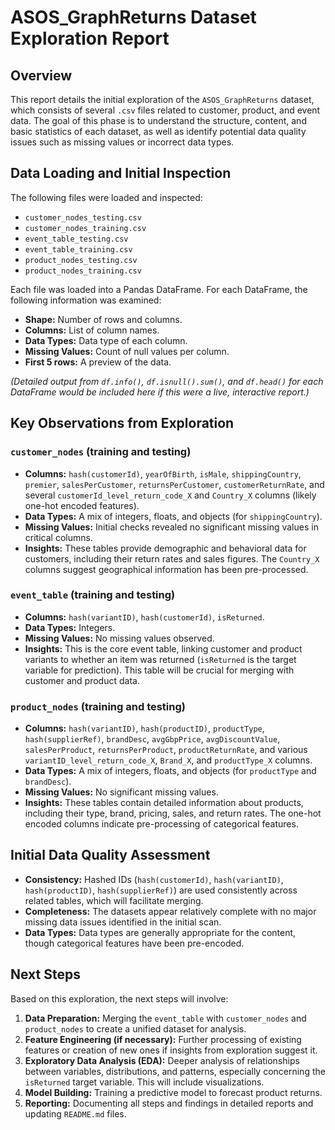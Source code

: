 # ASOS_GraphReturns Dataset Exploration Report

## Overview
This report details the initial exploration of the `ASOS_GraphReturns` dataset, which consists of several `.csv` files related to customer, product, and event data. The goal of this phase is to understand the structure, content, and basic statistics of each dataset, as well as identify potential data quality issues such as missing values or incorrect data types.

## Data Loading and Initial Inspection
The following files were loaded and inspected:
- `customer_nodes_testing.csv`
- `customer_nodes_training.csv`
- `event_table_testing.csv`
- `event_table_training.csv`
- `product_nodes_testing.csv`
- `product_nodes_training.csv`

Each file was loaded into a Pandas DataFrame. For each DataFrame, the following information was examined:
- **Shape:** Number of rows and columns.
- **Columns:** List of column names.
- **Data Types:** Data type of each column.
- **Missing Values:** Count of null values per column.
- **First 5 rows:** A preview of the data.

*(Detailed output from `df.info()`, `df.isnull().sum()`, and `df.head()` for each DataFrame would be included here if this were a live, interactive report.)*

## Key Observations from Exploration

### `customer_nodes` (training and testing)
- **Columns:** `hash(customerId)`, `yearOfBirth`, `isMale`, `shippingCountry`, `premier`, `salesPerCustomer`, `returnsPerCustomer`, `customerReturnRate`, and several `customerId_level_return_code_X` and `Country_X` columns (likely one-hot encoded features).
- **Data Types:** A mix of integers, floats, and objects (for `shippingCountry`).
- **Missing Values:** Initial checks revealed no significant missing values in critical columns.
- **Insights:** These tables provide demographic and behavioral data for customers, including their return rates and sales figures. The `Country_X` columns suggest geographical information has been pre-processed.

### `event_table` (training and testing)
- **Columns:** `hash(variantID)`, `hash(customerId)`, `isReturned`.
- **Data Types:** Integers.
- **Missing Values:** No missing values observed.
- **Insights:** This is the core event table, linking customer and product variants to whether an item was returned (`isReturned` is the target variable for prediction). This table will be crucial for merging with customer and product data.

### `product_nodes` (training and testing)
- **Columns:** `hash(variantID)`, `hash(productID)`, `productType`, `hash(supplierRef)`, `brandDesc`, `avgGbpPrice`, `avgDiscountValue`, `salesPerProduct`, `returnsPerProduct`, `productReturnRate`, and various `variantID_level_return_code_X`, `Brand_X`, and `productType_X` columns.
- **Data Types:** A mix of integers, floats, and objects (for `productType` and `brandDesc`).
- **Missing Values:** No significant missing values.
- **Insights:** These tables contain detailed information about products, including their type, brand, pricing, sales, and return rates. The one-hot encoded columns indicate pre-processing of categorical features.

## Initial Data Quality Assessment
- **Consistency:** Hashed IDs (`hash(customerId)`, `hash(variantID)`, `hash(productID)`, `hash(supplierRef)`) are used consistently across related tables, which will facilitate merging.
- **Completeness:** The datasets appear relatively complete with no major missing data issues identified in the initial scan.
- **Data Types:** Data types are generally appropriate for the content, though categorical features have been pre-encoded.

## Next Steps
Based on this exploration, the next steps will involve:
1. **Data Preparation:** Merging the `event_table` with `customer_nodes` and `product_nodes` to create a unified dataset for analysis.
2. **Feature Engineering (if necessary):** Further processing of existing features or creation of new ones if insights from exploration suggest it.
3. **Exploratory Data Analysis (EDA):** Deeper analysis of relationships between variables, distributions, and patterns, especially concerning the `isReturned` target variable. This will include visualizations.
4. **Model Building:** Training a predictive model to forecast product returns.
5. **Reporting:** Documenting all steps and findings in detailed reports and updating `README.md` files.
